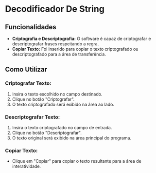 # Decodificador De String

## Funcionalidades

- **Criptografia e Descriptografia:** O software é capaz de criptografar e descriptografar frases respeitando a regra.
- **Copiar Texto:** Foi inserido para copiar o texto criptografado ou descriptografado para a área de transferência.

## Como Utilizar

### Criptografar Texto:

1. Insira o texto escolhido no campo destinado.
2. Clique no botão "Criptografar".
3. O texto criptografado será exibido na área ao lado.

### Descriptografar Texto:

1. Insira o texto criptografado no campo de entrada.
2. Clique no botão "Descriptografar".
3. O texto original será exibido na área principal do programa.

### Copiar Texto:

- Clique em "Copiar" para copiar o texto resultante para a área de interatividade.
